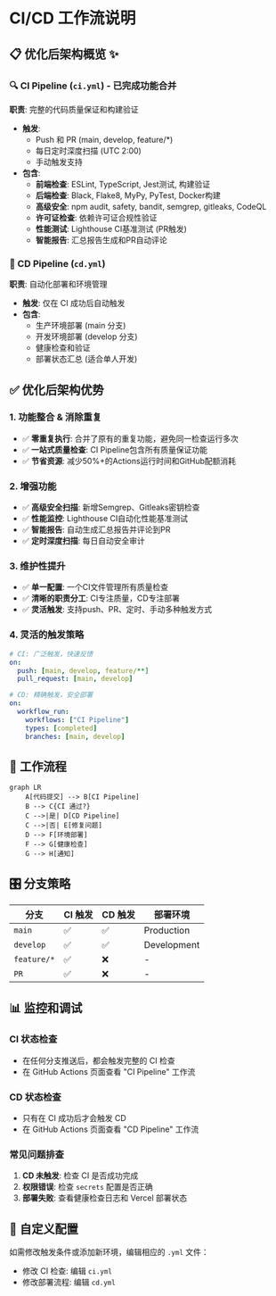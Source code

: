 # CI/CD 工作流说明

## 📋 优化后架构概览 ✨

### 🔍 CI Pipeline (`ci.yml`) - **已完成功能合并**
**职责**: 完整的代码质量保证和构建验证  
- **触发**: 
  - Push 和 PR (main, develop, feature/*)
  - 每日定时深度扫描 (UTC 2:00)
  - 手动触发支持
- **包含**: 
  - **前端检查**: ESLint, TypeScript, Jest测试, 构建验证
  - **后端检查**: Black, Flake8, MyPy, PyTest, Docker构建
  - **高级安全**: npm audit, safety, bandit, semgrep, gitleaks, CodeQL
  - **许可证检查**: 依赖许可证合规性验证
  - **性能测试**: Lighthouse CI基准测试 (PR触发)
  - **智能报告**: 汇总报告生成和PR自动评论

### 🚀 CD Pipeline (`cd.yml`)  
**职责**: 自动化部署和环境管理
- **触发**: 仅在 CI 成功后自动触发
- **包含**:
  - 生产环境部署 (main 分支)
  - 开发环境部署 (develop 分支)
  - 健康检查和验证
  - 部署状态汇总 (适合单人开发)

## ✅ 优化后架构优势

### 1. **功能整合 & 消除重复**
- ✅ **零重复执行**: 合并了原有的重复功能，避免同一检查运行多次
- ✅ **一站式质量检查**: CI Pipeline包含所有质量保证功能
- ✅ **节省资源**: 减少50%+的Actions运行时间和GitHub配额消耗

### 2. **增强功能**
- ✅ **高级安全扫描**: 新增Semgrep、Gitleaks密钥检查
- ✅ **性能监控**: Lighthouse CI自动化性能基准测试
- ✅ **智能报告**: 自动生成汇总报告并评论到PR
- ✅ **定时深度扫描**: 每日自动安全审计

### 3. **维护性提升**
- ✅ **单一配置**: 一个CI文件管理所有质量检查
- ✅ **清晰的职责分工**: CI专注质量，CD专注部署
- ✅ **灵活触发**: 支持push、PR、定时、手动多种触发方式

### 4. **灵活的触发策略**
```yaml
# CI: 广泛触发，快速反馈
on:
  push: [main, develop, feature/**]
  pull_request: [main, develop]

# CD: 精确触发，安全部署
on:
  workflow_run:
    workflows: ["CI Pipeline"]
    types: [completed]
    branches: [main, develop]
```

## 🔄 工作流程

```mermaid
graph LR
    A[代码提交] --> B[CI Pipeline]
    B --> C{CI 通过?}
    C -->|是| D[CD Pipeline]
    C -->|否| E[修复问题]
    D --> F[环境部署]
    F --> G[健康检查]
    G --> H[通知]
```

## 🎛️ 分支策略

| 分支 | CI 触发 | CD 触发 | 部署环境 |
|-----|---------|---------|----------|
| `main` | ✅ | ✅ | Production |
| `develop` | ✅ | ✅ | Development |
| `feature/*` | ✅ | ❌ | - |
| `PR` | ✅ | ❌ | - |


## 📊 监控和调试

### CI 状态检查
- 在任何分支推送后，都会触发完整的 CI 检查
- 在 GitHub Actions 页面查看 "CI Pipeline" 工作流

### CD 状态检查  
- 只有在 CI 成功后才会触发 CD
- 在 GitHub Actions 页面查看 "CD Pipeline" 工作流

### 常见问题排查
1. **CD 未触发**: 检查 CI 是否成功完成
2. **权限错误**: 检查 `secrets` 配置是否正确
3. **部署失败**: 查看健康检查日志和 Vercel 部署状态

## 🔧 自定义配置

如需修改触发条件或添加新环境，编辑相应的 `.yml` 文件：
- 修改 CI 检查: 编辑 `ci.yml`  
- 修改部署流程: 编辑 `cd.yml`

